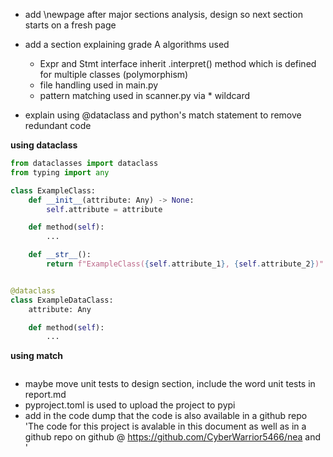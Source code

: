 - add \newpage after major sections analysis, design so next section starts on a fresh page
- add a section explaining grade A algorithms used
  - Expr and Stmt interface inherit .interpret() method which is defined for multiple classes (polymorphism)
  - file handling used in main.py
  - pattern matching used in scanner.py via * wildcard

- explain using @dataclass and python's match statement to remove redundant code

**using dataclass**
```python
from dataclasses import dataclass
from typing import any

class ExampleClass:
    def __init__(attribute: Any) -> None:
        self.attribute = attribute

    def method(self):
        ...

    def __str__():
        return f"ExampleClass({self.attribute_1}, {self.attribute_2})"


@dataclass
class ExampleDataClass:
    attribute: Any

    def method(self):
        ...
```

**using match**
```python
```


- maybe move unit tests to design section, include the word unit tests in report.md
- pyproject.toml is used to upload the project to pypi
- add in the code dump that the code is also available in a github repo 'The code for this project is avalable in this document as well as in a github repo on github @ https://github.com/CyberWarrior5466/nea and '




